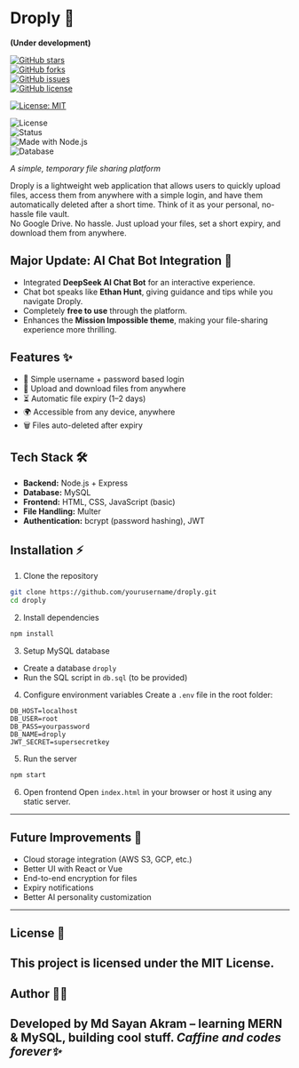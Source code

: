 # Droply 🚀  
**(Under development)**

[![GitHub stars](https://img.shields.io/github/stars/your-username/droply?style=social)](https://github.com/your-username/droply/stargazers)  
[![GitHub forks](https://img.shields.io/github/forks/your-username/droply?style=social)](https://github.com/your-username/droply/network/members)  
[![GitHub issues](https://img.shields.io/github/issues/your-username/droply)](https://github.com/your-username/droply/issues)  
[![GitHub license](https://img.shields.io/github/license/your-username/droply)](LICENSE) 

[![License: MIT](https://img.shields.io/badge/License-MIT-yellow.svg)](LICENSE)

![License](https://img.shields.io/badge/license-MIT-green)  
![Status](https://img.shields.io/badge/status-active-brightgreen)  
![Made with Node.js](https://img.shields.io/badge/made%20with-Node.js-blue)  
![Database](https://img.shields.io/badge/database-MySQL-orange)

*A simple, temporary file sharing platform*  

Droply is a lightweight web application that allows users to quickly upload files, access them from anywhere with a simple login, and have them automatically deleted after a short time. Think of it as your personal, no-hassle file vault.  
No Google Drive. No hassle. Just upload your files, set a short expiry, and download them from anywhere.


## Major Update: AI Chat Bot Integration 🤖
- Integrated **DeepSeek AI Chat Bot** for an interactive experience.  
- Chat bot speaks like **Ethan Hunt**, giving guidance and tips while you navigate Droply.  
- Completely **free to use** through the platform.  
- Enhances the **Mission Impossible theme**, making your file-sharing experience more thrilling.  



## Features ✨
- 🔑 Simple username + password based login  
- 📂 Upload and download files from anywhere  
- ⏳ Automatic file expiry (1–2 days)  
- 🌍 Accessible from any device, anywhere  
- 🗑️ Files auto-deleted after expiry  

## Tech Stack 🛠️
- **Backend:** Node.js + Express  
- **Database:** MySQL  
- **Frontend:** HTML, CSS, JavaScript (basic)  
- **File Handling:** Multer  
- **Authentication:** bcrypt (password hashing), JWT  

## Installation ⚡

1. Clone the repository  
```bash
git clone https://github.com/yourusername/droply.git
cd droply
````

2. Install dependencies

```bash
npm install
```

3. Setup MySQL database

* Create a database `droply`
* Run the SQL script in `db.sql` (to be provided)

4. Configure environment variables
   Create a `.env` file in the root folder:

```
DB_HOST=localhost
DB_USER=root
DB_PASS=yourpassword
DB_NAME=droply
JWT_SECRET=supersecretkey
```

5. Run the server

```bash
npm start
```

6. Open frontend
   Open `index.html` in your browser or host it using any static server.

---


## Future Improvements 🚧

* Cloud storage integration (AWS S3, GCP, etc.)
* Better UI with React or Vue
* End-to-end encryption for files
* Expiry notifications
* Better AI personality customization

---

## License 📄

This project is licensed under the MIT License.
---

## Author 👨‍💻

Developed by Md Sayan Akram – learning MERN & MySQL, building cool stuff.
*Caffine and codes forever✨*
---
